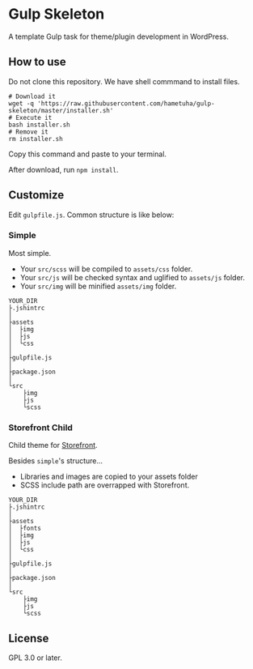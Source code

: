 # Gulp Skeleton

A template Gulp task for theme/plugin development in WordPress.

## How to use

Do not clone this repository. We have shell commmand to install files.

```
# Download it
wget -q 'https://raw.githubusercontent.com/hametuha/gulp-skeleton/master/installer.sh'
# Execute it
bash installer.sh
# Remove it
rm installer.sh
```

Copy this command and paste to your terminal.

After download, run `npm install`.

## Customize

Edit `gulpfile.js`. Common structure is like below:

### Simple

Most simple.

- Your `src/scss` will be compiled to `assets/css` folder.
- Your `src/js` will be checked syntax and uglified to `assets/js` folder.
- Your `src/img` will be minified `assets/img` folder.

```
YOUR_DIR
├.jshintrc
│
├assets
│  ├img
│  ├js
│  └css
│
├gulpfile.js
│
├package.json
│
└src
    ├img
    ├js
    └scss
```

### Storefront Child

Child theme for [Storefront](https://wordpress.org/themes/storefront/).

Besides `simple`'s structure...

- Libraries and images are copied to your assets folder
- SCSS include path are overrapped with Storefront.


```
YOUR_DIR
├.jshintrc
│
├assets
│  ├fonts
│  ├img
│  ├js
│  └css
│
├gulpfile.js
│
├package.json
│
└src
    ├img
    ├js
    └scss
```


## License

GPL 3.0 or later.